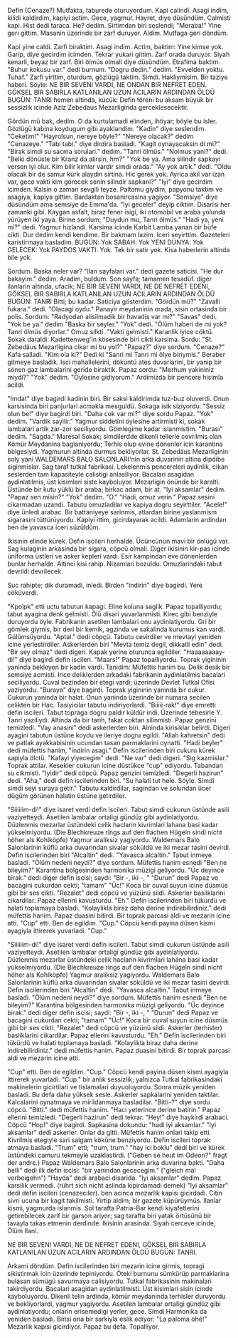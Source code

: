 Defin (Cenaze?)
Mutfakta, taburede oturuyordum. Kapi calindi. Asagi indim, kilidi kaldirdim, kapiyi actim. Gece, yagmur. 
Hayret, diye düsündüm. Calmisti kapi.
Hist dedi taraca.
He? dedim.
Sirtimdan biri seslendi; "Meraba!"
Yine geri gittim. Masanin üzerinde bir zarf duruyor.
Aldim.
Mutfaga geri döndüm.

Kapi yine caldi. Zarfi biraktim. Asagi indim. Actim, baktim: Yine kimse yok.
Garip, diye gecirdim icimden.
Tekrar yukari gittim. 
Zarf orada duruyor. Siyah kenarli, beyaz bir zarf. Biri ölmüs olmali diye düsündüm.
Etrafima baktim.
"Buhur kokusu var." dedi burnum.
"Dogru dedin." dedim. "Evvelden yoktu. Tuhaf."
Zarfi yirttim, oturdum, gözlügü taktim. Simdi. Hakliymisim. Bir taziye haberi. Söyle:
NE BIR SEVENI VARDI, NE ONDAN BIR NEFRET EDEN. GÖKSEL BIR SABIRLA KATLANILAN UZUN ACILARIN ARDINDAN ÖLDÜ BUGÜN: TANRI
hemen altinda, kücük:
Defin töreni bu aksam büyük bir sessizlik icinde Aziz Zebedaus Mezarliginda gerceklesecektir. 


Gördün mü bak, dedim. O da kurtulamadi elinden, ihtiyar; böyle bu isler. Gözlügü kabina koydugum gibi ayaklandim.
"Kadin" diye seslendim. "Ceketim!"
"Hayrolsun, nereye böyle?"
"Nereye olacak?" dedim "Cenazeye."
"Tabi tabi." diye dirdira basladi. "Kagit oynayacaksin di mi?"
"Birak simdi su sacma sorulari." dedim. "Tanri ölmüs."
"Nolmus yani?" dedi. "Belki dönüste bir Kranz da alirsin, hm?"
"Yok be ya. Ama silindir sapkayi versen iyi olur. Kim bilir kimler vardir simdi orada."
"Ay yok artik." dedi. "Oldu olacak bir de samur kürk alaydin sirtina. Hic gerek yok. Ayrica akil var izan var, gece vakti kim görecek senin silindir sapkani?"
"Iyi" diye gecirdim icimden. Kalsin o zaman sevgili teyze.
Paltomu giydim, papyonu taktim ve asagiya, kapiya gittim.
Bardaktan bosanircasina yagiyor.
"Semsiye" diye düsündüm ama semsiye de Emma'da.
"Iyi geceler" deyip ciktim.
Disarisi her zamanki gibi. Kaygan asfalt, biraz fener isigi, iki otomobil ve araba yolunda yürüyen iki yaya.
Birine sordum; "Duydun mu, Tanri ölmüs."
"Hadi ya, yeni mi?" dedi.
Yagmur hizlandi. Karsima icinde Karbit Lamba yanan bir büfe cikti.
Dur dedim kendi kendime. Bir bakmam lazim.
Iceri seyirttim. Gazeteleri karistirmaya basladim.
BUGÜN: Yok                 SABAH: Yok
YENI DÜNYA: Yok       GELECEK: Yok
PAYDOS VAKTI: Yok. Tek bir satir yok.
Kisa haberlerin altinda bile yok.


Sordum. Baska neler var?
"Ilan sayfalari var." dedi gazete saticisi.
"He dur bakayim." dedim. 
Aradim, buldum. Son sayfa; tamamen tesadüf. diger ilanlarin altinda, ufacik;
NE BIR SEVENI VARDI, NE DE NEFRET EDENI, GÖKSEL BIR SABIRLA KATLANILAN UZUN ACILARIN ARDINDAN  ÖLDÜ BUGÜN: TANRI
Bitti; bu kadar.
Saticiya gösterdim. "Gördün mü?"
"Zavalli fukara." dedi. "Olacagi oydu."
Panayir meydaninin orada, sisin ortasinda bir polis.
Sordum: "Radyodan alisilmadik bir havadis var mi?"
"Savas" dedi.
"Yok be ya." dedim "Baska bir seyler."
"Yok" dedi.
"Ölüm haberi de mi yok? Tanri ölmüs diyorlar."
Omuz silkti. "Vakti gelmisti."
Karanlik iyice cöktü. Sokak daraldi.
Kadettenweg'in kösesinde biri cikti karsima.
Sordu: "St. Zebedäus Mezarligina cikar mi bu yol?"
"Papaz?" diye sordum. "Cenaze?"
Kafa salladi.
"Kim ola ki?"
Dedi ki "Sanri mi Tanri mi ölye biriymis."
Beraber gitmeye basladik. Isci mahallelerini, döküntü ates duvarlarini, bir yanip bir sönen gaz lambalarini geride biraktik.
Papaz sordu: "Merhum yakininiz miydi?"
"Yok" dedim. "Öylesine gidiyorum."
Ardimizda bir pencere hisimla acildi.


"Imdat" diye bagirdi kadinin biri.
Bir saksi kaldirimda tuz-buz oluverdi.
Onun karsisinda biri panjurlari acmakla mesguldü. Sokaga isik siziyordu.
"Sessiz olun be!" diye bagirdi biri.
"Daha cok var mi?" diye sordu Papaz.
"Yok"  dedim. "Vardik sayilir."
Yagmur siddetini öylesine artirmisti ki, sokak lambalari artik zar-zor seciliyordu. Gömlegime kadar islanmistim.
"Burasi" dedim. "Sagda."
Maresal Sokak; simdilerdde dikenli tellerle cevrilmis olan Kömür Meydanina baglaniyordu;
Terhis olup evine dönenler icin karantina bölgesiydi.
Yagmurun altinda durmus bekliyorlar.  St. Zebedäus Mezarliginin soly yani WALDEMARS BALO SALONLARI'nin arka duvarinin altina dipdibe siginmislar. Sag taraf tutkal fabrikasi. Lekelenmis pencereleri aydinlik, cikan seslerden tam kapasiteyle calistigi anlasiliyor. Bacalari asagidan aydinlatilmis, üst kisimlari siste kayboluyor.
Mezarligin önünde bir karalti. Üstünde bir kutu yüklü bir araba; birkac adam, bir at.
"Iyi aksamlar" dedim.
"Papaz sen misin?"
"Yok" dedim. "O."
"Hadi, omuz verin."
Papaz sesini cikarmadan uzandi. Tabutu omuzladilar ve kapiya dogru seyirttiler.
"Acele!" diye ünledi arabac. Bir battaniyeye sarinmis, atlardan birine yaslanmism sigarasini tüttürüyordu.
Kapiyi ittim, gicirdayarak acildi. Adamlarin ardindan ben de yavasca iceri süzüldüm.


Ikisinin elinde kürek. Defin iscileri herhalde. Ücüncünün mavi bir önlügü var. Sag kulaginin arkasinda bir sigara, cöpcü olmali.
Diger ikisinin kir-pas icinde üniforma üstleri ve asker kepleri vardi. Esir kampindan eve dönenlerden bunlar herhalde.
Altinci kisi rahip.
Nizamlari bozuldu. Omuzlarindaki tabut devrildi devrilecek.

Suc rahipte; dik duramadi, inledi. Birden "indirin" diye bagirdi. Yere cöküverdi.

"Kpolpk" etti uctu tabutun kapagi.
Eline koluna saglik.
Papaz topalliyordu; tabut ayagina denk gelmisti. Ölü disari yuvarlanmisti. Kirec gibi benziyle duruyordu öyle.
Fabrikanin asetilen lambalari onu aydinlatiyordu. Gri bir gömlek giymis, bir deri bir kemik, agzinda ve sakalinda kurumus kan vardi. Gülümsüyordu.
"Aptal." dedi cöpçü.
Tabutu cevirdiler ve mevtayi yeniden icine yerlestirdiler. 
Askerlerden biri "Mevta temiz degil, dikkatli edin" dedi. "Bir sey olmaz" dedi digeri.
Kapak yerine oturunca egildiler.
"Haaaaaaaay-di!" diye bagirdi defin iscileri.
"Maars!"
Papaz topalliyordu.
Toprak yigininin yaninda bekleyen bir kadin vardi. Tanidim: Müfettis hanim bu. Delik desik bir semsiye acmisti. Irice deliklerden arkadaki fabrikanin aydinlatilmis bacalari seciliyordu. Cuval bezinden bir etegi vardi; üzerinde Devlet Tutkal Ofisi yaziyordu.
"Buraya" diye bagirdi.
Toprak yigininin yaninda bir cukur. Cukurun yaninda bir halat. Onun yaninda üzerinde bir numara secilen celikten bir Hac.
Tasiyicilar tabutu indiriyorlardi.
"Biiiii-rak!" diye emretti defin iscileri.
Tabut topraga dogru paldir küldür indi. Üzerinde tebesirle Y. Tanri yaziliydi. Altinda da bir tarih, fakat coktan silinmisti. Papaz genzini temizledi.
"Vay anasini" dedi askerlerden biri. Alninda kirisiklar belirdi.
Digeri ayagini tabutun üstüne koydu ve ileriye dogru egildi. "Allah kahretsin" dedi ve patlak ayakkabisinin ucundan tasan parmaklarini oynatti. 
"Hadi beyler" dedi müfettis hanim, "indirin asagi."
Defin iscilerinden biri cukuru kürek sapiyla ölctü. "Kafayi yiyecegim" dedi.
"Ne var" dedi digeri.
"Sig kazmislar."
Toprak attilar.
Kesekler cukurun icine düstükce "cup" ediyordu. Tabandan su cikmisti.
"Iyidir" dedi cöpcü.
Papaz genzini temizledi. "Degerli hazirun" dedi. "Aha," dedi defin iscilerinden biri. "Su halati tut hele. Söyle. Simdi simdi seyi suraya getir."
Tabutu kaldirdilar, sagindan ve solundan ücer dügüm görünen halatin üstüne getirdiler.


"Siiiiiim-di!" diye isaret verdi defin iscileri. Tabut simdi cukurun üstünde asili vaziyetteydi.
Asetilen lambalar ortaligi gündüz gibi aydinlatiyordu. Düzlenmis mezarlar üstündeki celik haclarin kivrimlari lahana basi kadar yükselmiyordu. (Die Blechkreuze rings auf den flachen Hügeln sindi nicht höher als Kohlköpfe)
Yagmur araliksiz yagiyordu.
Waldemars Balo Salonlarinin küflü arka duvarindan sivalar söküldü ve iki mezar tasini devirdi.
Defin iscilerinden biri "Alcaltin" dedi. "Yavasca alcaltin."
Tabut inmeye basladi.
"Ölüm nedeni neydi?" diye sordum.
Müfettis hanim esnedi "Ben ne bileyim?"
Karantina bölgesinden harmonika müzigi geliyordu.
"Üc deyince birak." dedi diger defin iscisi; saydi: "Bir -, iki -, "
"Durun" dedi Papaz ve bacagini cukurdan cekti; "tamam"
"Üc!"
Koca bir cuval suyun icine düsmüs gibi bir ses cikti.
"Rezalet" dedi cöpcü ve yüzünü sildi.
Askerler basliklarini cikardilar. Papaz ellerini kavusturdu.
"Eh." Defin iscilerinden biri tükürdü ve halati toplamaya basladi.
"Kolaylikla biraz daha derine indirebilirdiniz." dedi müfettis hanim. 
Papaz duasini bitirdi. Bir toprak parcasi aldi ve mezarin icine atti.
"Cup" etti. Ben de egildim.
"Cup."
Cöpcü kendi payina düsen kismi ayagiyla ittirerek yuvarladi. "Cup."


"Siiiiiim-di!" diye isaret verdi defin iscileri. Tabut simdi cukurun üstünde asili vaziyetteydi.
Asetilen lambalar ortaligi gündüz gibi aydinlatiyordu. Düzlenmis mezarlar üstündeki celik haclarin kivrimlari lahana basi kadar yükselmiyordu. (Die Blechkreuze rings auf den flachen Hügeln sindi nicht höher als Kohlköpfe)
Yagmur araliksiz yagiyordu.
Waldemars Balo Salonlarinin küflü arka duvarindan sivalar söküldü ve iki mezar tasini devirdi.
Defin iscilerinden biri "Alcaltin" dedi. "Yavasca alcaltin."
Tabut inmeye basladi.
"Ölüm nedeni neydi?" diye sordum.
Müfettis hanim esnedi "Ben ne bileyim?"
Karantina bölgesinden harmonika müzigi geliyordu.
"Üc deyince birak." dedi diger defin iscisi; saydi: "Bir -, iki -, "
"Durun" dedi Papaz ve bacagini cukurdan cekti; "tamam"
"Üc!"
Koca bir cuval suyun icine düsmüs gibi bir ses cikti.
"Rezalet" dedi cöpcü ve yüzünü sildi.
Askerler (terhisler) basliklarini cikardilar. Papaz ellerini kavusturdu.
"Eh." Defin iscilerinden biri tükürdü ve halati toplamaya basladi.
"Kolaylikla biraz daha derine indirebilirdiniz." dedi müfettis hanim. 
Papaz duasini bitirdi. Bir toprak parcasi aldi ve mezarin icine atti.



"Cup" etti. Ben de egildim.
"Cup."
Cöpcü kendi payina düsen kismi ayagiyla ittirerek yuvarladi. "Cup."
bir anlik sessizlik; yalnizca Tutkal fabrikasindaki makinelerin gicirtilari ve tislamalari duyuoluyordu. Sonra müzik yeniden basladi. Bu defa daha yüksek sesle. Askerler sapkalarini yeniden taktilar. Kalcalarini oynatmaya ve mirildanmaya basladilar.
"Bitti-?" diye sordu cöpcü.
"Bitti." dedi müfettis hanim. "Haci yeterince derine batirin."
Papaz ellerini temizledi. "Degerli hazirun" dedi tekrar.
"Hey!" diye haykirdi arabaci.
Cöpcü "Hop!" diye bagirdi. Sapkasina dokundu: "hadi iyi aksamlar." 
"Iyi aksamlar" dedi askerler. Onlar da gitti.
Müfettis hanim onlari takip etti. Kivrilmis etegiyle sari salgam köküne benziyordu.
Defin iscileri toprak atmaya basladi.
"Trum" etti; "trum, trum."
"hay ici boklu" dedi biri ve kürek üstündeki camuru tekmeyle uzaklastirdi.
("Geben se heut im Odeon?" fragt der andre.)
Papaz Waldemars Balo Salonlarinin arka duvarina bakti.
"Daha belli" dedi ilk defin iscisi: "bir yanindan gececegim." ("gleich mal vorbeigehn")
"Hayda" dedi arabaci disarida.
"Iyi aksamlar" dedim.
Papaz karsilik vermedi. (rührt sich nicht aslinda kipirdamadi demek)
"Iyi aksamlar" dedi defin iscileri (cenazeciler).
ben acinca mezarlik kapisi gicirdadi. Citin sivri ucuna bir kagit takilmisti. Yirtip aldim; bir gazete küpürüymüs. Ilanlar kismi, yagmurda islanmis. Sol tarafta Patria-Bar kendi kiyafetlerini getirebilecek zarif bir garson ariyor; sag tarafta biri yatak örtüsünü bir tavayla takas etmenin derdinde. Ikisinin arasinda. Siyah cerceve icinde, Ölüm Ilani.


NE BIR SEVENI VARDI, NE DE NEFRET EDENI, GÖKSEL BIR SABIRLA KATLANILAN UZUN ACILARIN ARDINDAN ÖLDÜ BUGÜN: TANRI.

Arkami döndüm. 
Defin iscilerinden biri mezarin icine girmis, topragi sikistirmak icin üzerinde tepiniyordu. Öteki burnunu sümkürüp parmaklarina bulasan sümügü savurmaya calisiyordu.
Tutkal fabrikasinin makinalari takirdiyordu. Bacalari asagidan aydinlatilmisti. Üst kisimlari sisin icinde kayboluyordu. Dikenli telin ardinda, kömür meydaninda terhisler duruyordu ve bekliyorlardi, yagmur yagiyordu. Asetilen lambalar ortaligi gündüz gibi aydinlatiyordu; onlarin erisemedigi yerler, gece.
Simdi Harmonika da yeniden basladi. Birisi ona bir sarkiyla eslik ediyor: "La paloma ohé!"
Mezarlik kapisi gicirdiyor. Papaz bu defa.
Topalliyor.